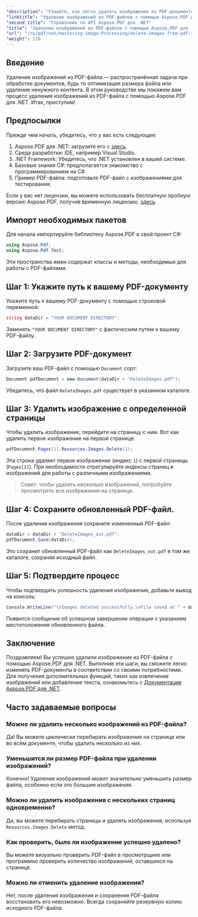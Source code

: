 ```yaml
---
"description": "Узнайте, как легко удалять изображения из PDF-документов с помощью Aspose.PDF для .NET. Это пошаговое руководство проведет вас через процесс загрузки PDF-файла и удаления изображений."
"linktitle": "Удаление изображений из PDF-файлов с помощью Aspose.PDF для .NET"
"second_title": "Справочник по API Aspose.PDF для .NET"
"title": "Удаление изображений из PDF-файлов с помощью Aspose.PDF для .NET"
"url": "/ru/pdf/net/mastering-image-Processing/delete-images-from-pdf-files/"
"weight": 110
---
```


## Введение

Удаление изображений из PDF-файла — распространённая задача при обработке документов, будь то оптимизация размера файла или удаление ненужного контента. В этом руководстве мы покажем вам процесс удаления изображений из PDF-файла с помощью Aspose.PDF для .NET. Итак, приступим!

## Предпосылки

Прежде чем начать, убедитесь, что у вас есть следующее:

1. Aspose.PDF для .NET: загрузите его с [здесь](https://releases.aspose.com/pdf/net/).
2. Среда разработки: IDE, например Visual Studio.
3. .NET Framework: Убедитесь, что .NET установлен в вашей системе.
4. Базовые знания C#: предполагается знакомство с программированием на C#.
5. Пример PDF-файла: подготовьте PDF-файл с изображениями для тестирования.

Если у вас нет лицензии, вы можете использовать бесплатную пробную версию Aspose.PDF, получив временную лицензию. [здесь](https://purchase.aspose.com/temporary-license/).

## Импорт необходимых пакетов

Для начала импортируйте библиотеку Aspose.PDF в свой проект C#:

```csharp
using Aspose.Pdf;
using Aspose.Pdf.Text;
```

Эти пространства имен содержат классы и методы, необходимые для работы с PDF-файлами.

## Шаг 1: Укажите путь к вашему PDF-документу

Укажите путь к вашему PDF-документу с помощью строковой переменной:

```csharp
string dataDir = "YOUR DOCUMENT DIRECTORY";
```

Заменять `"YOUR DOCUMENT DIRECTORY"` с фактическим путем к вашему PDF-файлу.

## Шаг 2: Загрузите PDF-документ

Загрузите ваш PDF-файл с помощью `Document` сорт:

```csharp
Document pdfDocument = new Document(dataDir + "DeleteImages.pdf");
```

Убедитесь, что файл `DeleteImages.pdf` существует в указанном каталоге.

## Шаг 3: Удалить изображение с определенной страницы

Чтобы удалить изображение, перейдите на страницу с ним. Вот как удалить первое изображение на первой странице:

```csharp
pdfDocument.Pages[1].Resources.Images.Delete(1);
```

Эта строка удаляет первое изображение (индекс `1`) с первой страницы (`Pages[1]`). При необходимости отрегулируйте индексы страниц и изображений для работы с различными изображениями.

> Совет: чтобы удалить несколько изображений, попробуйте просмотреть все изображения на странице.

## Шаг 4: Сохраните обновленный PDF-файл.

После удаления изображения сохраните измененный PDF-файл:

```csharp
dataDir = dataDir + "DeleteImages_out.pdf";
pdfDocument.Save(dataDir);
```

Это сохранит обновленный PDF-файл как `DeleteImages_out.pdf` в том же каталоге, сохраняя исходный файл.

## Шаг 5: Подтвердите процесс

Чтобы подтвердить успешность удаления изображения, добавьте вывод на консоль:

```csharp
Console.WriteLine("\nImages deleted successfully.\nFile saved at " + dataDir);
```

Появится сообщение об успешном завершении операции с указанием местоположения обновленного файла.

## Заключение

Поздравляем! Вы успешно удалили изображение из PDF-файла с помощью Aspose.PDF для .NET. Выполнив эти шаги, вы сможете легко изменять PDF-документы в соответствии со своими потребностями. Для получения дополнительных функций, таких как извлечение изображений или добавление текста, ознакомьтесь с [Документация Aspose.PDF для .NET](https://reference.aspose.com/pdf/net/).

## Часто задаваемые вопросы

### Можно ли удалить несколько изображений из PDF-файла?
Да! Вы можете циклически перебирать изображения на странице или во всём документе, чтобы удалить несколько из них.

### Уменьшится ли размер PDF-файла при удалении изображений?
Конечно! Удаление изображений может значительно уменьшить размер файла, особенно если это большие изображения.

### Можно ли удалить изображения с нескольких страниц одновременно?
Да, вы можете перебирать страницы и удалять изображения, используя `Resources.Images.Delete` метод.

### Как проверить, было ли изображение успешно удалено?
Вы можете визуально проверить PDF-файл в просмотрщике или программно проверить количество изображений, оставшихся на странице.

### Можно ли отменить удаление изображения?
Нет, после удаления изображения и сохранения PDF-файла восстановить его невозможно. Всегда сохраняйте резервную копию исходного PDF-файла.